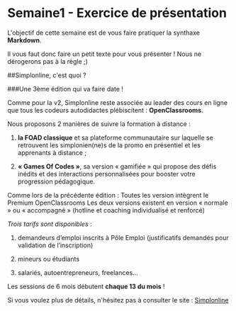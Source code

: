 # Semaine1 - Exercice de présentation

L'objectif de cette semaine est de vous faire pratiquer la synthaxe __Markdown__.

Il vous faut donc faire un petit texte pour vous présenter ! Nous ne dérogerons pas à la règle ;)

##Simplonline, c'est quoi ?

###Une 3ème édition qui va faire date !

Comme pour la v2, Simplonline reste associée au leader des cours en ligne que tous les codeurs autodidactes plébiscitent : __OpenClassrooms__.

Nous proposons 2 manières de suivre la formation à distance : 

1. __la FOAD classique__ et sa plateforme communautaire sur laquelle se retrouvent les simplonien(ne)s de la promo en présentiel et les apprenants à distance ;

2. __« Games Of Codes »__, sa version « gamifiée » qui propose des défis inédits et des interactions personnalisées pour booster votre progression pédagogique. 

Comme lors de la précédente édition :
Toutes les version intègrent le Premium OpenClassrooms
Les deux versions existent en version « normale » ou « accompagné » (hotline et coaching individualisé et renforcé)

*Trois tarifs sont disponibles* :

1. demandeurs d’emploi inscrits à Pôle Emploi (justificatifs demandés pour validation de l’inscription)

2. mineurs ou étudiants 

3. salariés, autoentrepreneurs, freelances…

Les sessions de 6 mois débutent __chaque 13 du mois__ !

Si vous voulez plus de détails, n'hésitez pas à consulter le site : [Simplonline](http://simplon.co/simplonline-la-formation-a-distance/)


